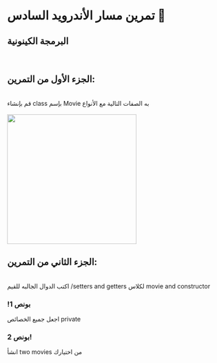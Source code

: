 <div dir="rlt">
  
#   تمرين مسار الأندرويد السادس 💚
## البرمجة الكينونية
<br>


## الجزء الأول من التمرين:
<br> 
قم بإنشاء class بإسم Movie به الصفات التالية مع الأنواع
<br>
<br>
<img src = "https://media.discordapp.net/attachments/742407473687822377/759070186706829382/unknown.png" width = "300 px" margin="auto"/>

## الجزء الثاني من التمرين:
<br>
اكتب الدوال الجالبه للقيم /setters and getters لكلاس movie and constructor

### !1 بونص 
 اجعل جميع الخصائص private 
### بونص 2!
انشأ two movies من اختيارك
</div>


